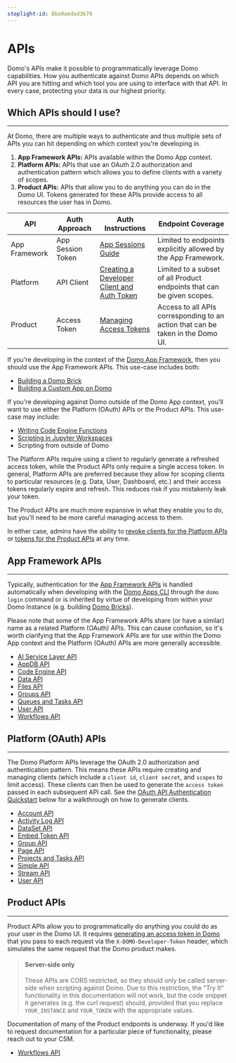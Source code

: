 ```yaml
---
stoplight-id: 8ba9aedad3679
---
```


# APIs

Domo's APIs make it possible to programmatically leverage Domo capabilities. How you authenticate against Domo APIs depends on which API you are hitting and which tool you are using to interface with that API. In every case, protecting your data is our highest priority.

## Which APIs should I use?

---

At Domo, there are multiple ways to authenticate and thus multiple sets of APIs you can hit depending on which context you're developing in.

1. **App Framework APIs:** APIs available within the Domo App context.
2. **Platform APIs:** APIs that use an OAuth 2.0 authorization and authentication pattern which allows you to define clients with a variety of scopes.
3. **Product APIs:** APIs that allow you to do anything you can do in the Domo UI. Tokens generated for these APIs provide access to all resources the user has in Domo.

| API           | Auth Approach     | Auth Instructions                                                                                                | Endpoint Coverage                                                               |
| ------------- | ----------------- | ---------------------------------------------------------------------------------------------------------------- | ------------------------------------------------------------------------------- |
| App Framework | App Session Token | [App Sessions Guide](../Apps/App-Framework/Guides/app-sessions.md)                                               | Limited to endpoints explicitly allowed by the App Framework.                   |
| Platform      | API Client        | [Creating a Developer Client and Auth Token](https://developer.domo.com/portal/1845fc11bbe5d-api-authentication) | Limited to a subset of all Product endpoints that can be given scopes.          |
| Product       | Access Token      | [Managing Access Tokens](https://domo-support.domo.com/s/article/360042934494?language=en_US)                    | Access to all APIs corresponding to an action that can be taken in the Domo UI. |

If you're developing in the context of the [Domo App Framework](../Apps/App-Framework/Welcome.md), then you should use the App Framework APIs. This use-case includes both:

- [Building a Domo Brick](../Apps/DDX-Bricks/Quickstart/overview.md)
- [Building a Custom App on Domo](../Apps/App-Framework/Welcome.md)

If you're developing against Domo outside of the Domo App context, you'll want to use either the Platform (OAuth) APIs or the Product APIs. This use-case may include:

- [Writing Code Engine Functions](https://domo-support.domo.com/s/article/000005173?language=en_US)
- [Scripting in Jupyter Workspaces](../Data-Science/jupyter.md)
- Scripting from outside of Domo

The Platform APIs require using a client to regularly generate a refreshed access token, while the Product APIs only require a single access token. In general, Platform APIs are preferred because they allow for scoping clients to particular resources (e.g. Data, User, Dashboard, etc.) and their access tokens regularly expire and refresh. This reduces risk if you mistakenly leak your token.

The Product APIs are much more expansive in what they enable you to do, but you'll need to be more careful managing access to them.

In either case, admins have the ability to [revoke clients for the Platform APIs](https://domo-support.domo.com/s/article/000005240?language=en_US) or [tokens for the Product APIs](https://domo-support.domo.com/s/article/360042934494?language=en_US) at any time.

## App Framework APIs

---

Typically, authentication for the [App Framework APIs](../Domo-App-APIs/AppDB-API.md) is handled automatically when developing with the [Domo Apps CLI](../Apps/App-Framework/Tools/domo-CLI.md) through the `domo login` command or is inherited by virtue of developing from within your Domo Instance (e.g. building [Domo Bricks](../Apps/DDX-Bricks/Quickstart/overview.md)).

Please note that some of the App Framework APIs share (or have a similar) name as a related Platform (OAuth) APIs. This can cause confusion, so it's worth clarifying that the App Framework APIs are for use within the Domo App context and the Platform (OAuth) APIs are more generally accessible.

- [AI Service Layer API](../Domo-App-APIs/AI-Service-Layer-API.md)
- [AppDB API](../Domo-App-APIs/AppDB-API.md)
- [Code Engine API](../Domo-App-APIs/Code-Engine-API.md)
- [Data API](../Domo-App-APIs/Data-API.md)
- [Files API](../Domo-App-APIs/Files-API.md)
- [Groups API](../Domo-App-APIs/Groups-API.md)
- [Queues and Tasks API](../Domo-App-APIs/Queues-and-Tasks-API.md)
- [User API](../Domo-App-APIs/User-API.md)
- [Workflows API](../Domo-App-APIs/Workflows-API.md)

## Platform (OAuth) APIs

---

The Domo Platform APIs leverage the OAuth 2.0 authorization and authentication pattern. This means
these APIs require creating and managing clients (which include a `client id`, `client secret`, and `scopes` to limit access). These clients can then be used to generate the `access token` passed in each subsequent API call. See the [OAuth API Authentication Quickstart](#quickstart) below for a walkthrough on how to generate clients.

- [Account API](../API-Reference/Domo-APIs/Account-API.yaml)
- [Activity Log API](../API-Reference/Domo-APIs/Activity-Log-API.yaml)
- [DataSet API](../API-Reference/Domo-APIs/DataSet-API.yaml)
- [Embed Token API](../API-Reference/Embed-APIs/Embed-Token-API.yaml)
- [Group API](../API-Reference/Domo-APIs/Group-API.yaml)
- [Page API](../API-Reference/Domo-APIs/Page-API.yaml)
- [Projects and Tasks API](../API-Reference/Domo-APIs/Projects-And-Tasks-API.yaml)
- [Simple API](../API-Reference/Domo-APIs/Simple-API.yaml)
- [Stream API](../API-Reference/Domo-APIs/Stream-API.yaml)
- [User API](../API-Reference/Domo-APIs/User-API.yaml)

## Product APIs

---

Product APIs allow you to programmatically do anything you could do as your user in the Domo UI. It requires [generating an access token in Domo](https://domo-support.domo.com/s/article/360042934494?language=en_US) that you pass to each request via the `X-DOMO-Developer-Token` header, which simulates the same request that the Domo product makes.

<!-- theme: warning -->

> #### Server-side only
>
> These APIs are CORS restricted, so they should only be called server-side when scripting against Domo. Due to this restriction, the "Try It" functionality in this documentation will not work, but the code snippet it generates (e.g. the curl request) should, provided that you replace `YOUR_INSTANCE` and `YOUR_TOKEN` with the appropriate values.

Documentation of many of the Product endpoints is underway. If you'd like to request documentation for a particular piece of functionality, please reach out to your CSM.

- [Workflows API](../API-Reference/Product-APIs/Workflows.yaml)
